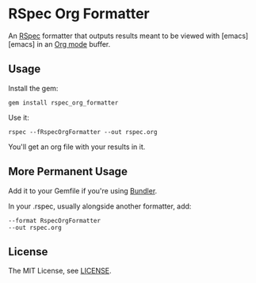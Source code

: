 # RSpec Org Formatter

An [RSpec][rspec] formatter that outputs results meant to be viewed with [emacs][emacs] in an [Org mode][orgmode] buffer. 

## Usage

Install the gem:

    gem install rspec_org_formatter

Use it:

    rspec --fRspecOrgFormatter --out rspec.org

You'll get an org file with your results in it.

## More Permanent Usage

Add it to your Gemfile if you're using [Bundler][bundler].

In your .rspec, usually alongside another formatter, add:

    --format RspecOrgFormatter
    --out rspec.org

## License

The MIT License, see [LICENSE][license].

  [rspec]: http://rspec.info/
  [bundler]: http://gembundler.com/
  [license]: https://github.com/sj26/rspec-junit-formatter/blob/master/LICENSE
  [orgmode]: http://orgmode.org/
